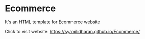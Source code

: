 # Ecommerce
It's an HTML template for Ecommerce website

Click to visit website: https://syamilidharan.github.io/Ecommerce/
